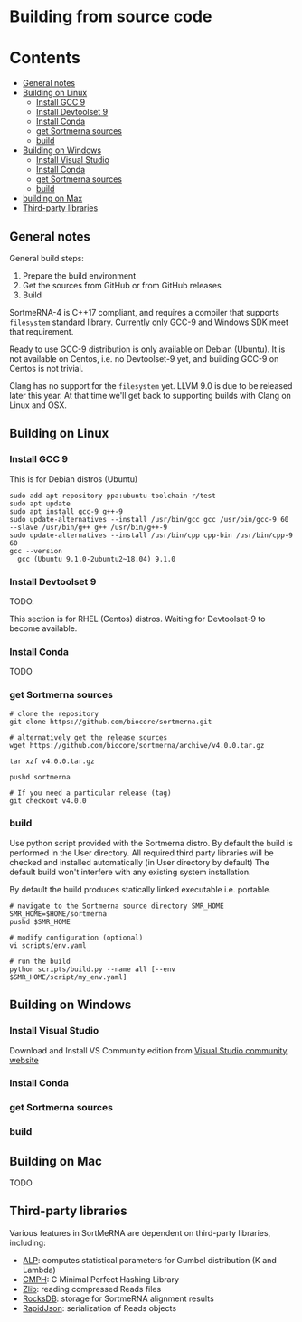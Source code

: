 # Building from source code

# Contents

* [General notes](#general-notes)
* [Building on Linux](#building-on-linux)
	* [Install GCC 9](#install-gcc-9)
	* [Install Devtoolset 9](#install-devtoolset-9)
	* [Install Conda](#install-conda)
	* [get Sortmerna sources](#get-sortmerna-sources)
	* [build](#build)
* [Building on Windows](#building-on-windows)
	* [Install Visual Studio](#install-visual-studio)
	* [Install Conda](#install-conda)
	* [get Sortmerna sources](#get-sortmerna-sources)
	* [build](#build)
* [building on Max](#building-on-mac)
* [Third-party libraries](#third-party-libraries)

## General notes

General build steps:
1. Prepare the build environment
2. Get the sources from GitHub or from GitHub releases
3. Build

SortmeRNA-4 is C++17 compliant, and requires a compiler that supports `filesystem` standard library.
Currently only GCC-9 and Windows SDK meet that requirement.

Ready to use GCC-9 distribution is only available on Debian (Ubuntu). It is not available on Centos, i.e. no Devtoolset-9 yet, and building GCC-9 on Centos is not trivial.

Clang has no support for the `filesystem` yet. LLVM 9.0 is due to be released later this year. At that time we'll get back to supporting builds with Clang on Linux and OSX.

## Building on Linux

### Install GCC 9

This is for Debian distros (Ubuntu)

```
sudo add-apt-repository ppa:ubuntu-toolchain-r/test
sudo apt update
sudo apt install gcc-9 g++-9
sudo update-alternatives --install /usr/bin/gcc gcc /usr/bin/gcc-9 60 --slave /usr/bin/g++ g++ /usr/bin/g++-9
sudo update-alternatives --install /usr/bin/cpp cpp-bin /usr/bin/cpp-9 60
gcc --version
  gcc (Ubuntu 9.1.0-2ubuntu2~18.04) 9.1.0
```

### Install Devtoolset 9

TODO. 

This section is for RHEL (Centos) distros. Waiting for Devtoolset-9 to become available.

### Install Conda

TODO

### get Sortmerna sources
```
# clone the repository
git clone https://github.com/biocore/sortmerna.git

# alternatively get the release sources
wget https://github.com/biocore/sortmerna/archive/v4.0.0.tar.gz

tar xzf v4.0.0.tar.gz

pushd sortmerna

# If you need a particular release (tag)
git checkout v4.0.0
```

### build

Use python script provided with the Sortmerna distro.
By default the build is performed in the User directory.
All required third party libraries will be checked and installed automatically (in User directory by default)
The default build won't interfere with any existing system installation.

By default the build produces statically linked executable i.e. portable.

```
# navigate to the Sortmerna source directory SMR_HOME
SMR_HOME=$HOME/sortmerna
pushd $SMR_HOME

# modify configuration (optional)
vi scripts/env.yaml

# run the build
python scripts/build.py --name all [--env $SMR_HOME/script/my_env.yaml]
```

## Building on Windows

### Install Visual Studio

Download and Install VS Community edition from [Visual Studio community website](https://www.visualstudio.com/vs/community/)

### Install Conda

### get Sortmerna sources

### build

## Building on Mac

TODO

## Third-party libraries

Various features in SortMeRNA are dependent on third-party libraries, including:
* [ALP](http://www.ncbi.nlm.nih.gov/CBBresearch/Spouge/html_ncbi/html/software/program.html?uid=6): computes statistical parameters for Gumbel distribution (K and Lambda)
* [CMPH](http://cmph.sourceforge.net): C Minimal Perfect Hashing Library
* [Zlib](https://github.com/madler/zlib): reading compressed Reads files
* [RocksDB](https://github.com/facebook/rocksdb): storage for SortmeRNA alignment results
* [RapidJson](https://github.com/Tencent/rapidjson): serialization of Reads objects